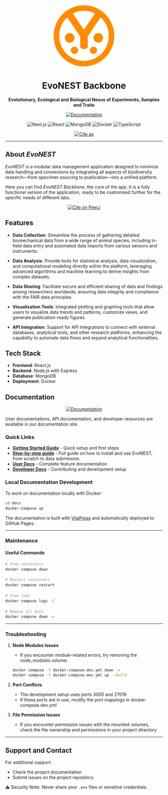 <div align="center">
  <img src="public/EvoNESTlogo.svg" alt="EvoNEST Logo" width="200" height="200">
  
  # EvoNEST Backbone
  
  **Evolutionary, Ecological and Biological Nexus of Experiments, Samples and Traits**
  
  
  <p align="center">
    <a href="https://daniele-liprandi.github.io/EvoNEST-backbone/">
      <img src="https://img.shields.io/badge/View_Full_Documentation-4285F4?style=for-the-badge&logoColor=white" alt="Documentation" height="40">
    </a>
  </p>
  
  <p align="center">
    <img src="https://img.shields.io/badge/Next.js-000000?style=flat&logo=next.js&logoColor=white" alt="Next.js">
    <img src="https://img.shields.io/badge/React-61DAFB?style=flat&logo=react&logoColor=black" alt="React">
    <img src="https://img.shields.io/badge/MongoDB-47A248?style=flat&logo=mongodb&logoColor=white" alt="MongoDB">
    <img src="https://img.shields.io/badge/Docker-2496ED?style=flat&logo=docker&logoColor=white" alt="Docker">
    <img src="https://img.shields.io/badge/TypeScript-3178C6?style=flat&logo=typescript&logoColor=white" alt="TypeScript">
  </p>
  
  <p align="center">
    <a href="https://doi.org/10.7717/peerj-cs.3186">
      <img src="https://img.shields.io/badge/PeerJ-10.7717%2Fpeerj--cs.3186-1e88e5?style=for-the-badge&logo=data:image/svg+xml;base64,PHN2ZyB3aWR0aD0iMjQiIGhlaWdodD0iMjQiIHZpZXdCb3g9IjAgMCAyNCAyNCIgeG1sbnM9Imh0dHA6Ly93d3cudzMub3JnLzIwMDAvc3ZnIj48cGF0aCBkPSJNMTIgMkM2LjQ4IDIgMiA2LjQ4IDIgMTJzNC40OCAxMCAxMCAxMCAxMC00LjQ4IDEwLTEwUzE3LjUyIDIgMTIgMnptLTIgMTVsLTUtNSAxLjQxLTEuNDFMMTAgMTQuMTdsNy41OS03LjU5TDE5IDhsLTkgOXoiIGZpbGw9IndoaXRlIi8+PC9zdmc+&logoColor=white" alt="Cite as" height="28">
    </a>
  </p>
</div>

---

## About *EvoNEST* 

*EvoNEST* is a modular data management application designed to minimize data handling and conversions by integrating all aspects of biodiversity research—from specimen sourcing to publication—into a unified platform.

Here you can find *EvoNEST Backbone*, the core of the app. It is a fully functional version of the application, ready to be customised further for the specific needs of different labs.

<p align="center">
  <a href="https://doi.org/10.7717/peerj-cs.3186">
    <img src="https://img.shields.io/badge/PeerJ-10.7717%2Fpeerj--cs.3186-1e88e5?style=for-the-badge&logo=data:image/svg+xml;base64,PHN2ZyB3aWR0aD0iMjQiIGhlaWdodD0iMjQiIHZpZXdCb3g9IjAgMCAyNCAyNCIgeG1sbnM9Imh0dHA6Ly93d3cudzMub3JnLzIwMDAvc3ZnIj48cGF0aCBkPSJNMTIgMkM2LjQ4IDIgMiA2LjQ4IDIgMTJzNC40OCAxMCAxMCAxMCAxMC00LjQ4IDEwLTEwUzE3LjUyIDIgMTIgMnptLTIgMTVsLTUtNSAxLjQxLTEuNDFMMTAgMTQuMTdsNy41OS03LjU5TDE5IDhsLTkgOXoiIGZpbGw9IndoaXRlIi8+PC9zdmc+&logoColor=white" alt="Cite on PeerJ">
  </a>
</p>

## Features

- **Data Collection**: Streamline the process of gathering detailed biomechanical data from a wide range of animal species, including in-field data entry and automated data imports from various sensors and instruments.

- **Data Analysis**: Provide tools for statistical analysis, data visualization, and computational modeling directly within the platform, leveraging advanced algorithms and machine learning to derive insights from complex datasets.

- **Data Sharing**: Facilitate secure and efficient sharing of data and findings among researchers worldwide, ensuring data integrity and compliance with the FAIR data principles.

- **Visualization Tools**: Integrated plotting and graphing tools that allow users to visualize data trends and patterns, customize views, and generate publication-ready figures.

- **API Integration**: Support for API integrations to connect with external databases, analytical tools, and other research platforms, enhancing the capability to automate data flows and expand analytical functionalities.

## Tech Stack

- **Frontend**: React.js
- **Backend**: Node.js with Express
- **Database**: MongoDB
- **Deployment**: Docker

## Documentation

<div align="center">
  <a href="https://daniele-liprandi.github.io/EvoNEST-backbone/">
    <img src="https://img.shields.io/badge/View_Full_Documentation-4285F4?style=for-the-badge&logoColor=white" alt="Documentation" height="100">
  </a>
</div>

User documentations, API documentation, and developer resources are available in our documentation site.

### Quick Links

- **[Getting Started Guide](https://daniele-liprandi.github.io/EvoNEST-backbone/getting-started/)** - Quick setup and first steps
- **[Step-by-step guide](https://daniele-liprandi.github.io/EvoNEST-backbone/workshop/)** - Full guide on how to install and use EvoNEST, from scratch to data submission.
- **[User Docs](https://daniele-liprandi.github.io/EvoNEST-backbone/user-docs/)** - Complete feature documentation
- **[Developer Docs](https://daniele-liprandi.github.io/EvoNEST-backbone/developer-docs/)** - Contributing and development setup

### Local Documentation Development

To work on documentation locally with Docker:

```bash
cd docs
docker-compose up
```

The documentation is built with [VitePress](https://vitepress.dev/) and automatically deployed to GitHub Pages.

---

### Maintenance

#### Useful Commands
```bash
# Stop containers
docker compose down

# Restart containers
docker compose restart

# View logs
docker compose logs -f

# Remove all data
docker compose down -v
```

---


### Troubleshooting

1. **Node Modules Issues**
   - If you encounter module-related errors, try removing the node_modules volume:
   ```bash
   docker compose -f docker-compose.dev.yml down -v
   docker compose -f docker-compose.dev.yml up --build
   ```

2. **Port Conflicts**
   - The development setup uses ports 3005 and 27019
   - If these ports are in use, modify the port mappings in docker-compose.dev.yml

3. **File Permission Issues**
   - If you encounter permission issues with the mounted volumes, check the file ownership and permissions in your project directory


---

## Support and Contact

For additional support:
- Check the project documentation
- Submit issues on the project repository

⚠️ Security Note: Never share your `.env` files or sensitive credentials.